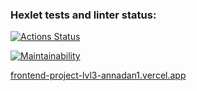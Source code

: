 ### Hexlet tests and linter status:
[![Actions Status](https://github.com/annadan1/frontend-project-lvl3/workflows/hexlet-check/badge.svg)](https://github.com/annadan1/frontend-project-lvl3/actions)

[![Maintainability](https://api.codeclimate.com/v1/badges/1c4f4877a82dcbed0bfe/maintainability)](https://codeclimate.com/github/annadan1/frontend-project-lvl3/maintainability)

[frontend-project-lvl3-annadan1.vercel.app](frontend-project-lvl3-annadan1.vercel.app)
